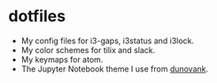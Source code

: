 # dotfiles
- My config files for i3-gaps, i3status and i3lock.
- My color schemes for tilix and slack.
- My keymaps for atom.
- The Jupyter Notebook theme I use from [dunovank](https://github.com/dunovank/iPython-Notebook-Theme).
